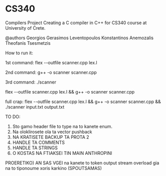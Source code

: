 # CS340
Compilers Project
Creating a C compiler in C++ for CS340 course at University of Crete.

@authors      Georgios Gerasimos Leventopoulos     Konstantinos Anemozalis    Theofanis Tsesmetzis

How to run it:

1st command: flex --outfile scanner.cpp lex.l

2nd command: g++ -o scanner scanner.cpp

3rd command: ./scanner

flex --outfile scanner.cpp lex.l && g++ -o scanner scanner.cpp

full crap:
flex --outfile scanner.cpp lex.l && g++ -o scanner scanner.cpp && ./scanner input.txt output.txt

TO DO:
1) Sto gamo header file to type na to kanete enum.
2) Na oloklirosete ola ta vector pushback
3) NA KRATISETE BACKUP TA PROTA 2
4) HANDLE TA COMMENTS
5) HANDLE TA STRINGS
6) O KOSTAS NA FTIAKSEI TIN MAIN ANTHROPINI

PROERETIKO) AN SAS VGEI na kanete to token output stream overload gia na to tiponoume xoris karkino (SPOUTSAMAS)
